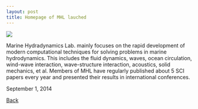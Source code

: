 ```yaml
---
layout: post
title: Homepage of MHL lauched
---
```

<img src="https://raw.githubusercontent.com/FiniteTsai/FiniteTsai.github.io/master/images/posts/mhl.jpg">

Marine Hydradynamics Lab. mainly focuses on the rapid development of modern computational techniques for solving problems in marine hydrodynamics. This includes the fluid dynamics, waves, ocean circulation, wind-wave interaction, wave-structure interaction, acoustics, solid mechanics, et al. Members of MHL have regularly published about 5 SCI papers every year and presented their results in international conferences.


September 1, 2014

[Back](https://finitetsai.github.io/)
